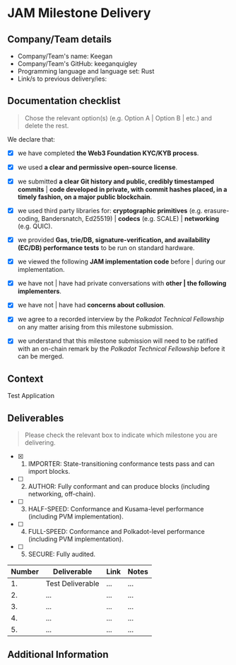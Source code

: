 # JAM Milestone Delivery 

## Company/Team details

- Company/Team's name: Keegan
- Company/Team's GitHub: keeganquigley
- Programming language and language set: Rust
- Link/s to previous delivery/ies: 


## Documentation checklist

>Chose the relevant option(s) (e.g. Option A | Option B | etc.) and delete the rest.

We declare that:

- [x] we have completed **the Web3 Foundation KYC/KYB process**.
- [x] we used **a clear and permissive open-source license**.
- [x] we submitted **a clear Git history and public, credibly timestamped commits** | **code developed in private, with commit hashes placed, in a timely fashion, on a major public blockchain**.
- [x] we used third party libraries for: **cryptographic primitives** (e.g. erasure-coding, Bandersnatch, Ed25519) | **codecs** (e.g. SCALE) | **networking** (e.g. QUIC).
- [x] we provided **Gas, trie/DB, signature-verification, and availability (EC/DB) performance tests** to be run on standard hardware.
- [x] we viewed the following **JAM implementation code** before | during our implementation.
- [x] we have not | have had private conversations with **other | the following implementers**.
- [x] we have not | have had **concerns about collusion**.
- [x] we agree to a recorded interview by the *Polkadot Technical Fellowship* on any matter arising from this milestone submission.
- [x] we understand that this milestone submission will need to be ratified with an on-chain remark by the *Polkadot Technical Fellowship* before it can be merged.



## Context

Test Application


## Deliverables

>Please check the relevant box to indicate which milestone you are delivering.

- [x] 1. IMPORTER: State-transitioning conformance tests pass and can import blocks.
- [ ] 2. AUTHOR: Fully conformant and can produce blocks (including networking, off-chain).
- [ ] 3. HALF-SPEED: Conformance and Kusama-level performance (including PVM implementation).
- [ ] 4. FULL-SPEED: Conformance and Polkadot-level performance (including PVM implementation).
- [ ] 5. SECURE: Fully audited.



| Number	| Deliverable	| Link	 | Notes |
|---------|-------------|--------|-------|
|1.	      |Test Deliverable	        | ...	   |...    |
|2.	      |...	        | ...	   |...    |
|3.	      |...	        | ...	   |...    |
|4.	      |...	        | ...	   |...    |
|5.	      |...	        | ...	   |...    |


## Additional Information
